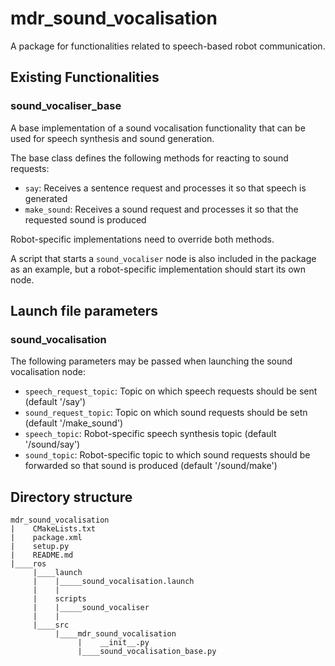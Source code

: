 # mdr_sound_vocalisation

A package for functionalities related to speech-based robot communication.

## Existing Functionalities

### sound_vocaliser_base

A base implementation of a sound vocalisation functionality that can be used for speech synthesis and sound generation.

The base class defines the following methods for reacting to sound requests:
* `say`: Receives a sentence request and processes it so that speech is generated
* `make_sound`: Receives a sound request and processes it so that the requested sound is produced

Robot-specific implementations need to override both methods.

A script that starts a `sound_vocaliser` node is also included in the package as an example, but a robot-specific implementation should start its own node.

## Launch file parameters

### sound_vocalisation

The following parameters may be passed when launching the sound vocalisation node:
* ``speech_request_topic``: Topic on which speech requests should be sent (default '/say')
* ``sound_request_topic``: Topic on which sound requests should be setn (default '/make_sound')
* ``speech_topic``: Robot-specific speech synthesis topic (default '/sound/say')
* ``sound_topic``: Robot-specific topic to which sound requests should be forwarded so that sound is produced (default '/sound/make')

## Directory structure

```
mdr_sound_vocalisation
|    CMakeLists.txt
|    package.xml
|    setup.py
|    README.md
|____ros
     |____launch
     |    |_____sound_vocalisation.launch
     |    |
     |    scripts
     |    |_____sound_vocaliser
     |    |
     |____src
          |____mdr_sound_vocalisation
               |    __init__.py
               |____sound_vocalisation_base.py
```